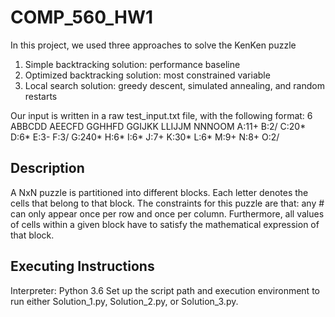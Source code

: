 # COMP_560_HW1

In this project, we used three approaches to solve the KenKen puzzle
1. Simple backtracking solution: performance baseline
2. Optimized backtracking solution: most constrained variable
3. Local search solution: greedy descent, simulated annealing, 
and random restarts

Our input is written in a raw test_input.txt file, with the following format:
6
ABBCDD
AEECFD
GGHHFD
GGIJKK
LLIJJM
NNNOOM
A:11+
B:2/
C:20*
D:6*
E:3-
F:3/
G:240*
H:6*
I:6*
J:7+
K:30*
L:6*
M:9+
N:8+
O:2/

## Description
A NxN puzzle is partitioned into different blocks. Each letter
denotes the cells that belong to that block. The constraints for
this puzzle are that: any # can only appear once per row and once
per column. Furthermore, all values of cells within a given block
have to satisfy the mathematical expression of that block.

## Executing Instructions
Interpreter: Python 3.6
Set up the script path and execution environment to run either Solution_1.py,
Solution_2.py, or Solution_3.py.
